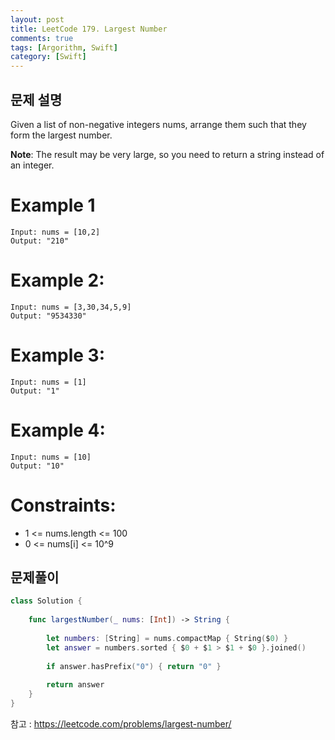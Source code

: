 ```yaml
---
layout: post
title: LeetCode 179. Largest Number
comments: true
tags: [Argorithm, Swift]
category: [Swift]
---
```


## 문제 설명
Given a list of non-negative integers nums, arrange them such that they form the largest number.

**Note**: The result may be very large, so you need to return a string instead of an integer.




# Example 1

```
Input: nums = [10,2]
Output: "210"
```

# Example 2:

```
Input: nums = [3,30,34,5,9]
Output: "9534330"
```

# Example 3:

```
Input: nums = [1]
Output: "1"
```

# Example 4:

```
Input: nums = [10]
Output: "10"
```

# Constraints:

- 1 <= nums.length <= 100
- 0 <= nums[i] <= 10^9

## 문제풀이
```swift
class Solution {
    
    func largestNumber(_ nums: [Int]) -> String {
        
        let numbers: [String] = nums.compactMap { String($0) }
        let answer = numbers.sorted { $0 + $1 > $1 + $0 }.joined()
        
        if answer.hasPrefix("0") { return "0" }
        
        return answer
    }
}


```

참고 : <https://leetcode.com/problems/largest-number/>